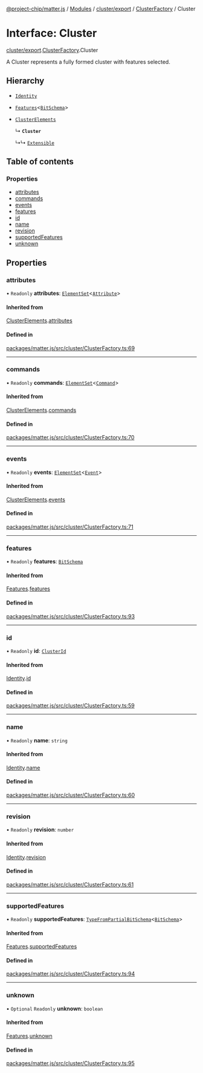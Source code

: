 [@project-chip/matter.js](../README.md) / [Modules](../modules.md) / [cluster/export](../modules/cluster_export.md) / [ClusterFactory](../modules/cluster_export.ClusterFactory.md) / Cluster

# Interface: Cluster

[cluster/export](../modules/cluster_export.md).[ClusterFactory](../modules/cluster_export.ClusterFactory.md).Cluster

A Cluster represents a fully formed cluster with features selected.

## Hierarchy

- [`Identity`](cluster_export.ClusterFactory.Identity.md)

- [`Features`](cluster_export.ClusterFactory.Features.md)\<[`BitSchema`](../modules/schema_export.md#bitschema)\>

- [`ClusterElements`](cluster_export.ClusterFactory.ClusterElements.md)

  ↳ **`Cluster`**

  ↳↳ [`Extensible`](cluster_export.ClusterFactory.Extensible.md)

## Table of contents

### Properties

- [attributes](cluster_export.ClusterFactory.Cluster.md#attributes)
- [commands](cluster_export.ClusterFactory.Cluster.md#commands)
- [events](cluster_export.ClusterFactory.Cluster.md#events)
- [features](cluster_export.ClusterFactory.Cluster.md#features)
- [id](cluster_export.ClusterFactory.Cluster.md#id)
- [name](cluster_export.ClusterFactory.Cluster.md#name)
- [revision](cluster_export.ClusterFactory.Cluster.md#revision)
- [supportedFeatures](cluster_export.ClusterFactory.Cluster.md#supportedfeatures)
- [unknown](cluster_export.ClusterFactory.Cluster.md#unknown)

## Properties

### attributes

• `Readonly` **attributes**: [`ElementSet`](../modules/cluster_export.ClusterFactory.md#elementset)\<[`Attribute`](../modules/cluster_export.ClusterFactory.md#attribute)\>

#### Inherited from

[ClusterElements](cluster_export.ClusterFactory.ClusterElements.md).[attributes](cluster_export.ClusterFactory.ClusterElements.md#attributes)

#### Defined in

[packages/matter.js/src/cluster/ClusterFactory.ts:69](https://github.com/project-chip/matter.js/blob/c15b1068/packages/matter.js/src/cluster/ClusterFactory.ts#L69)

___

### commands

• `Readonly` **commands**: [`ElementSet`](../modules/cluster_export.ClusterFactory.md#elementset)\<[`Command`](../modules/cluster_export.ClusterFactory.md#command)\>

#### Inherited from

[ClusterElements](cluster_export.ClusterFactory.ClusterElements.md).[commands](cluster_export.ClusterFactory.ClusterElements.md#commands)

#### Defined in

[packages/matter.js/src/cluster/ClusterFactory.ts:70](https://github.com/project-chip/matter.js/blob/c15b1068/packages/matter.js/src/cluster/ClusterFactory.ts#L70)

___

### events

• `Readonly` **events**: [`ElementSet`](../modules/cluster_export.ClusterFactory.md#elementset)\<[`Event`](../modules/cluster_export.ClusterFactory.md#event)\>

#### Inherited from

[ClusterElements](cluster_export.ClusterFactory.ClusterElements.md).[events](cluster_export.ClusterFactory.ClusterElements.md#events)

#### Defined in

[packages/matter.js/src/cluster/ClusterFactory.ts:71](https://github.com/project-chip/matter.js/blob/c15b1068/packages/matter.js/src/cluster/ClusterFactory.ts#L71)

___

### features

• `Readonly` **features**: [`BitSchema`](../modules/schema_export.md#bitschema)

#### Inherited from

[Features](cluster_export.ClusterFactory.Features.md).[features](cluster_export.ClusterFactory.Features.md#features)

#### Defined in

[packages/matter.js/src/cluster/ClusterFactory.ts:93](https://github.com/project-chip/matter.js/blob/c15b1068/packages/matter.js/src/cluster/ClusterFactory.ts#L93)

___

### id

• `Readonly` **id**: [`ClusterId`](../modules/datatype_export.md#clusterid)

#### Inherited from

[Identity](cluster_export.ClusterFactory.Identity.md).[id](cluster_export.ClusterFactory.Identity.md#id)

#### Defined in

[packages/matter.js/src/cluster/ClusterFactory.ts:59](https://github.com/project-chip/matter.js/blob/c15b1068/packages/matter.js/src/cluster/ClusterFactory.ts#L59)

___

### name

• `Readonly` **name**: `string`

#### Inherited from

[Identity](cluster_export.ClusterFactory.Identity.md).[name](cluster_export.ClusterFactory.Identity.md#name)

#### Defined in

[packages/matter.js/src/cluster/ClusterFactory.ts:60](https://github.com/project-chip/matter.js/blob/c15b1068/packages/matter.js/src/cluster/ClusterFactory.ts#L60)

___

### revision

• `Readonly` **revision**: `number`

#### Inherited from

[Identity](cluster_export.ClusterFactory.Identity.md).[revision](cluster_export.ClusterFactory.Identity.md#revision)

#### Defined in

[packages/matter.js/src/cluster/ClusterFactory.ts:61](https://github.com/project-chip/matter.js/blob/c15b1068/packages/matter.js/src/cluster/ClusterFactory.ts#L61)

___

### supportedFeatures

• `Readonly` **supportedFeatures**: [`TypeFromPartialBitSchema`](../modules/schema_export.md#typefrompartialbitschema)\<[`BitSchema`](../modules/schema_export.md#bitschema)\>

#### Inherited from

[Features](cluster_export.ClusterFactory.Features.md).[supportedFeatures](cluster_export.ClusterFactory.Features.md#supportedfeatures)

#### Defined in

[packages/matter.js/src/cluster/ClusterFactory.ts:94](https://github.com/project-chip/matter.js/blob/c15b1068/packages/matter.js/src/cluster/ClusterFactory.ts#L94)

___

### unknown

• `Optional` `Readonly` **unknown**: `boolean`

#### Inherited from

[Features](cluster_export.ClusterFactory.Features.md).[unknown](cluster_export.ClusterFactory.Features.md#unknown)

#### Defined in

[packages/matter.js/src/cluster/ClusterFactory.ts:95](https://github.com/project-chip/matter.js/blob/c15b1068/packages/matter.js/src/cluster/ClusterFactory.ts#L95)
